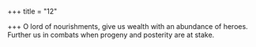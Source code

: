 +++
title = "12"

+++
O lord of nourishments, give us wealth with an abundance of heroes. Further us in combats when progeny and posterity are at stake.